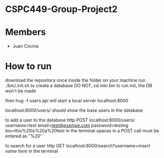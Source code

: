 # CSPC449-Group-Project2

# Members
- Juan Cocina

# How to run
download the repository
once inside the folder on your machine run ./bin/.init.sh to create a database
DO NOT, cd into bin to run init, the DB won't be made

then hug -f users.api will start a local server
localhost:8000

localhost:8000/users/ should show the base users
in the database

to add a user to the database
http POST localhost:8000/users/ username=test email=test@exampe.com password=testing bio=this%20is%20a%20test
in the terminal
spaces in a POST call must be entered as "%20"

to search for a user
http GET localhost:8000/search?username=*insert name here*
in the terminal

